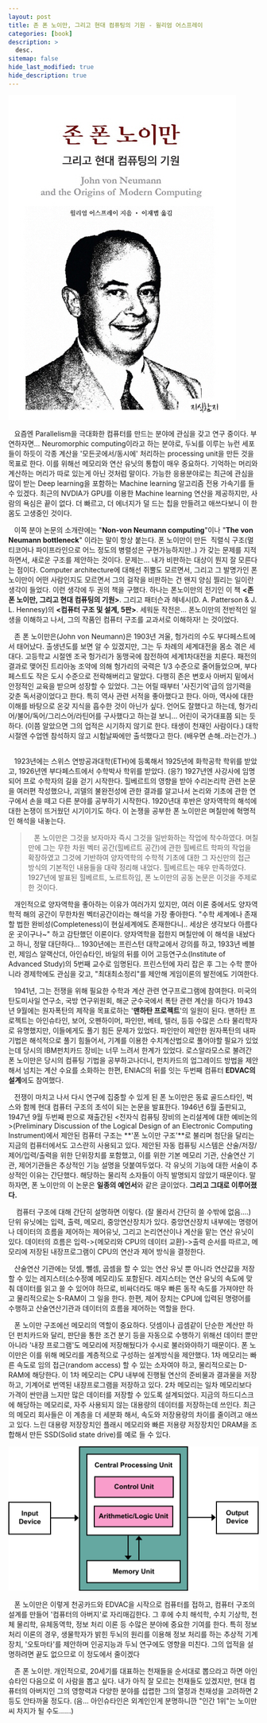 ```yaml
---
layout: post
title: 존 폰 노이만, 그리고 현대 컴퓨팅의 기원 - 윌리엄 어스프레이
categories: [book]
description: >
  desc.
sitemap: false
hide_last_modified: true
hide_description: true
---
```


![](/assets/img/posts/from_tistory/070.jpg)
  



   요즘엔 Parallelism을 극대화한 컴퓨터를 만드는 분야에 관심을 갖고 연구 중이다. 부연하자면... Neuromorphic computing이라고 하는 분야로, 두뇌를 이루는 뉴런 세포들이 하듯이 각종 계산을 '모든곳에서/동시에' 처리하는 processing unit을 만든 것을 목표로 한다. 이를 위해선 메모리와 연산 유닛의 통합이 매우 중요하다. 기억하는 머리와 계산하는 머리가 따로 있는게 아닌 것처럼 말이다. 가능한 응용분야로는 최근에 관심을 많이 받는 Deep learning을 포함하는 Machine learning 알고리즘 전용 가속기를 들 수 있겠다. 최근의 NVDIA가 GPU를 이용한 Machine learning 연산을 제공하지만, 사람의 욕심은 끝이 없다. 더 빠르고, 더 에너지가 덜 드는 칩을 만들려고 애쓰다보니 이 한 몸도 고생중인 것이다.

  


   이쪽 분야 논문의 소개란에는 "**Non-von Neumann computing**"이나 "**The von Neumann bottleneck**" 이라는 말이 항상 붙는다. 폰 노이만이 만든  직렬식 구조(멀티코어나 파이프라인으로 어느 정도의 병렬성은 구현가능하지만..) 가 갖는 문제를 지적하면서, 새로운 구조를 제안하는 것이다. 문제는... 내가 비판하는 대상이 뭔지 잘 모른다는 점이다. Computer architecture에 대해선 쥐뿔도 모르면서, 그리고 그 발명가인 폰 노이만이 어떤 사람인지도 모르면서 그의 걸작을 비판하는 건 왠지 양심 찔리는 일이란 생각이 들었다. 이런 생각에 두 권의 책을 구했다. 하나는 폰노이만의 전기인 이 책 **<존 폰 노이만, 그리고 현대 컴퓨팅의 기원\>**. 그리고 패터슨과 헤네시(D. A. Patterson & J. L. Hennesy)의 **<컴퓨터 구조 및 설계, 5판\>**. 세워둔 작전은... 폰노이만의 전반적인 일생을 이해하고 나서, 그의 작품인 컴퓨터 구조를 교과서로 이해하자! 는 것이었다. 

  


   존 폰 노이만은(John von Neumann)은 1903년 겨울, 헝가리의 수도 부다페스트에서 태어났다. 출생년도를 보면 알 수 있겠지만, 그는 두 차례의 세계대전을 몸소 겪은 세대다. 고등학교 시절엔 조국 헝가리가 동맹국에 참전하여 세계1차대전을 치룬다. 패전의 결과로 맺어진 트리아농 조약에 의해 헝가리의 국력은 1/3 수준으로 줄어들었으며, 부다페스트도 작은 도시 수준으로 전락해버리고 말았다. 다행히 존은 변호사 아버지 밑에서 안정적인 교육을 받으며 성장할 수 있었다. 그는 어릴 때부터 '사진기억'급의 암기력을 갖춘 독서광이었다고 한다. 특히 역사 관련 서적을 좋아했다고 한다. 아마, 역사에 대한 이해를 바탕으로 온갖 지식을 흡수한 것이 아닌가 싶다. 언어도 잘했다고 하는데, 헝가리어/불어/독어/그리스어/라틴어를 구사했다고 하는걸 보니... 어린이 국가대표쯤 되는 듯하다. (이쯤 알았으면 그의 업적은 시기하지 않기로 한다. 태생이 천재인 사람이다.) 대학시절엔 수업엔 참석하지 않고 시험날짜에만 출석했다고 한다. (배우면 손해..라는건가..)  

  


   1923년에는 스위스 연방공과대학(ETH)에 등록해서 1925년에 화학공학 학위를 받았고, 1926년엔 부다페스트에서 수학박사 학위를 받았다. (응?) 1927년엔 사강사에 임명되어 프로 수학자의 길을 걷기 시작한다. 힐베르트의 영향을 받아 수리논리학 관련 논문을 여러편 작성했으나, 괴델의 불완전성에 관한 결과를 알고나서 논리와 기초에 관한 연구에서 손을 떼고 다른 분야를 공부하기 시작한다. 1920년대 후반은 양자역학의 해석에 대한 논쟁이 뜨거웠던 시기이기도 하다. 이 논쟁을 공부한 폰 노이만은 며칠만에 혁명적인 해석을 내놓는다. 

  


>   폰 노이만은 그것을 보자마자 즉시 그것을 일반화하는 작업에 착수하였다. 며칠 만에 그는 무한 차원 벡터 공간(힐베르트 공간)에 관한 힐베르트 학파의 작업을 확장하였고 그것에 기반하여 양자역학의 수학적 기초에 대한 그 자신만의 접근 방식의 기본적인 내용들을 대략 정리해 내었다. 힐베르트는 매우 만족하였다. 1927년에 발표된 힐베르트, 노르트하임, 폰 노이만의 공동 논문은 이것을 주제로 한 것이다.

  


   개인적으로 양자역학을 좋아하는 이유가 여러가지 있지만, 여러 이론 중에서도 양자역학적 해의 공간이 무한차원 벡터공간이라는 해석을 가장 좋아한다. "수학 세계에나 존재할 법한 완비성(Completeness)이 현실세계에도 존재한다니.. 세상은 생각보다 아름다운 곳이구나~" 하고 감탄했던 이론이다. 양자역학을 접한지 며칠만에 이 해석을 내놨다고 하니, 정말 대단하다... 1930년에는 프린스턴 대학교에서 강의를 하고, 1933년 베블런, 제임스 알랙산더, 아인슈타인, 바일의 뒤를 이어 고등연구소(Institute of Advanced Study)의 5번째 교수로 임명된다. 프린스턴에 자리 잡은 후 그는 수학 뿐아니라 경제학에도 관심을 갖고, "최대최소정리"를 제안해 게임이론의 발전에도 기여한다.

  


   1941년, 그는 전쟁을 위해 필요한 수학과 계산 관련 연구프로그램에 참여한다. 미국의 탄도미사일 연구소, 국방 연구위원회, 해군 군수국에서 폭탄 관련 계산을 하다가 1943년 9월에는 원자폭탄의 제작을 목표로하는 '**맨하탄 프로젝트**'의 일원이 된다. 맨하탄 프로젝트는 아인슈타인, 보어, 오펜하이머, 파인만, 베테, 텔러, 등등 수많은 스타 물리학자로 유명했지만, 이들에게도 풀기 힘든 문제가 있었다. 파인만이 제안한 원자폭탄의 내파 기법은 해석적으로 풀기 힘들어서, 기계를 이용한 수치계산법으로 풀어야할 필요가 있었는데 당시의 IBM펀치카드 장비는 너무 느려서 한계가 있었다. 로스알라모스로 불려간 폰 노이만은 당시의 컴퓨팅 기법을 공부하고나더니, 펀치카드의 업그레이드 방법을 제안해서 넘치는 계산 수요를 소화하는 한편, ENIAC의 뒤를 잇는 두번째 컴퓨터 **EDVAC의 설계**에도 참여했다. 

  


   전쟁이 마치고 나서 다시 연구에 집중할 수 있게 된 폰 노이만은 동료 골드스타인, 벅스와 함께 현대 컴퓨터 구조의 초석이 되는 논문을 발표한다. 1946년 6월 출판되고, 1947년 9월 두번째 판으로 재출간된 <전자식 컴퓨팅 장비의 논리설계에 대한 예비논의\>(Preliminary Discussion of the Logical Design of an Electronic Computing Instrument)에서 제안된 컴퓨터 구조는 **'폰 노이만 구조'**로 불리며 첨단을 달리는 지금의 컴퓨터에서도 고스란히 사용되고 있다. 제안된 자동 컴퓨팅 시스템은 산술/저장/제어/입력/출력을 위한 단위장치를 포함했고, 이를 위한 기본 메모리 기관, 산술연산 기관, 제어기관들은 추상적인 기능 설명을 덧붙여두었다. 각 유닛의 기능에 대한 서술이 추상적인 이유는 간단했다. 해당하는 물리적 소자들이 아직 발명되지 않았기 때문이다. 말하자면, 폰 노이만의 이 논문은 **일종의 예언서**와 같은 글이었다. **그리고 그대로 이루어졌다.**

  


    컴퓨터 구조에 대해 간단히 설명하면 이렇다. (잘 몰라서 간단히 쓸 수밖에 없음....) 단위 유닛에는 입력, 출력, 메모리, 중앙연산장치가 있다. 중앙연산장치 내부에는 명령어나 데이터의 흐름을 제어하는 제어유닛, 그리고 논리연산이나 계산을 맡는 연산 유닛이 있다. 데이터의 흐름은 입력-\>{메모리와 CPU의 데이터 교환}-\>출력 순서를 따르고, 메모리에 저장된 내장프로그램이 CPU의 연산과 제어 방식을 결정한다. 

  


   산술연산 기관에는 덧셈, 뺄셈, 곱셈을 할 수 있는 연산 유닛 뿐 아니라 연산값을 저장할 수 있는 레지스터(소수정예 메모리)도 포함된다. 레지스터는 연산 유닛의 속도에 맞춰 데이터를 읽고 쓸 수 있어야 하므로, 비싸더라도 매우 빠른 동작 속도를 가져야만 하고 물리적으로는 S-RAM이 그 일을 한다. 한편, 제어 장치는 CPU에 입력된 명령어를 수행하고 산술연산기관과 데이터의 흐름을 제어하는 역할을 한다.  

  


   폰 노이만 구조에선 메모리의 역할이 중요하다. 덧셈이나 곱셈같이 단순한 계산만 하던 펀치카드와 달리, 판단을 통한 조건 분기 등을 자동으로 수행하기 위해선 데이터 뿐만 아니라 '내장 프로그램'도 메모리에 저장해뒀다가 수시로 불러와야하기 때문이다. 폰 노이만은 이를 위해 메모리를 계층적으로 구성하는 설계방식을 제안했다. 1차 메모리는 빠른 속도로 임의 접근(random access) 할 수 있는 소자여야 하고, 물리적으로는 D-RAM에 해당한다. 이 1차 메모리는 CPU 내부에 진행될 연산의 준비물과 결과물을 저장하고, 기계어로 번역된 내장프로그램을 저장하고 있다. 2차 메모리는 일차 메모리보다 가격이 싼만큼 느지만 많은 데이터를 저장할 수 있도록 설계되었다. 지금의 하드디스크에 해당하는 메모리로, 자주 사용되지 않는 대용량의 데이터를 저장하는데 쓰인다. 최근의 메모리 회사들은 이 계층을 더 세분화 해서, 속도와 저장용량의 차이를 줄이려고 애쓰고 있다. 느린 대용량 저장장치인 플래시 메모리와 빠른 저용량 저장장치인 DRAM을 조합해서 만든 SSD(Solid state drive)를 예로 들 수 있다. 

  


![](/assets/img/posts/from_tistory/070_1.png)
  


  


   폰 노이만은 이렇게 천공카드와 EDVAC을 시작으로 컴퓨터를 접하고, 컴퓨터 구조의 설계를 만들어 '컴퓨터의 아버지'로 자리매김한다. 그 후에 수치 해석학, 수치 기상학, 천체 물리학, 유체동역학, 정보 처리 이론 등 수많은 분야에 중요한 기여를 한다. 특히 정보 처리 이론의 경우, 생물학자가 밝힌 두뇌의 원리를 이용해 정보 처리를 하는 추상적 기계 장치, '오토마타'를 제안하며 인공지능과 두뇌 연구에도 영향을 미친다. 그의 업적을 설명하려면 끝도 없으므로 이 정도에서 줄이겠다 

  


   존 폰 노이만. 개인적으로, 20세기를 대표하는 천재들을 순서대로 뽑으라고 하면 아인슈타인 다음으로 이 사람을 뽑고 싶다. 내가 아직 잘 모르는 천재들도 있겠지만, 현대 컴퓨터의 아버지인 그의 영향력과 다양한 분야를 섭렵한 그의 열정과 천재성을 고려하면 2등도 안타까울 정도다. (음... 아인슈타인은 외계인인게 분명하니깐 "인간 1위"는 노이만씨 차지가 될 수도......)

